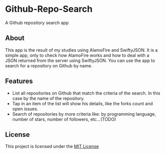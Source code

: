 # Github-Repo-Search
A Github repository search app

## About
This app is the result of my studies using AlamoFire and SwiftyJSON. It is a simple app, only to check how AlamoFire works and how to deal with a JSON returned from the server using SwiftyJSON. You can use the app to search for a repository on Github by name.

## Features
* List all repositories on Github that match the criteria of the search. In this case by the name of the repository.
* Tap in an item of the list will show his details, like the forks count and open issues.
* Search of repositories by more criteria like: by programming language, number of stars, number of followers, etc...(TODO)

## License

This project is licensed under the [MIT License](https://github.com/inaldor/Github-Repo-Search/blob/master/LICENSE)
